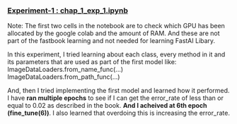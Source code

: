 <u><h3>Experiment-1 : chap_1_exp_1.ipynb</h3></u>

Note: The first two cells in the notebook are to check which GPU has been allocated by the google colab and the amount of RAM. And these are not part of the fastbook learning and not needed for learning FastAI Libary.

In this experiment, I tried learning about each class, every method in it and its parameters that are used as part of the first model like:
ImageDataLoaders.from_name_func(...)
ImageDataLoaders.from_path_func(...)

And, then I tried implementing the first model and learned how it performed. I have <strong>ran multiple epochs</strong> to see if I can get the error_rate of less than or equal to 0.02 as described in the book. <strong>And I acheived at 6th epoch (fine_tune(6))</strong>. I also learned that overdoing this is increasing the error_rate.
